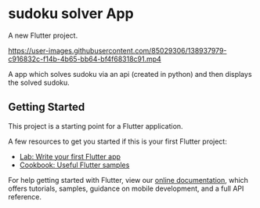 # sudoku solver App

A new Flutter project.

https://user-images.githubusercontent.com/85029306/138937979-c916832c-f14b-4b65-bb64-bf4f68318c91.mp4

A app which solves sudoku via an api (created in python) and then displays the solved sudoku.

## Getting Started

This project is a starting point for a Flutter application.

A few resources to get you started if this is your first Flutter project:

- [Lab: Write your first Flutter app](https://flutter.dev/docs/get-started/codelab)
- [Cookbook: Useful Flutter samples](https://flutter.dev/docs/cookbook)

For help getting started with Flutter, view our
[online documentation](https://flutter.dev/docs), which offers tutorials,
samples, guidance on mobile development, and a full API reference.
